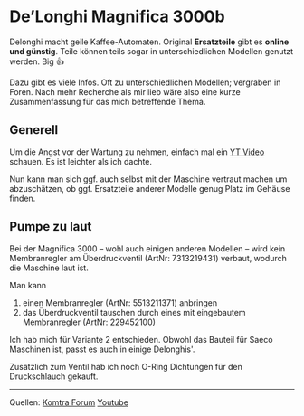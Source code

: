# De’Longhi Magnifica 3000b

Delonghi macht geile Kaffee-Automaten. Original **Ersatzteile** gibt es **online und günstig**. Teile können teils sogar in unterschiedlichen Modellen genutzt werden. Big 👍

Dazu gibt es viele Infos. Oft zu unterschiedlichen Modellen; vergraben in Foren. Nach mehr Recherche als mir lieb wäre also eine kurze Zusammenfassung für das mich betreffende Thema.

## Generell

Um die Angst vor der Wartung zu nehmen, einfach mal ein [YT Video](yt) schauen. Es ist leichter als ich dachte.

Nun kann man sich ggf. auch selbst mit der Maschine vertraut machen um abzuschätzen, ob ggf. Ersatzteile anderer Modelle genug Platz im Gehäuse finden.

## Pumpe zu laut
Bei der Magnifica 3000 – wohl auch einigen anderen Modellen – wird kein Membranregler am Überdruckventil (ArtNr: 7313219431) verbaut, wodurch die Maschine laut ist.

Man kann
1. einen Membranregler (ArtNr: 5513211371) anbringen
2. das Überdruckventil tauschen durch eines mit eingebautem Membranregler (ArtNr: 229452100)

Ich hab mich für Variante 2 entschieden. Obwohl das Bauteil für Saeco Maschinen ist, passt es auch in einige Delonghis'.

Zusätzlich zum Ventil hab ich noch O-Ring Dichtungen für den Druckschlauch gekauft.

---
Quellen:
[Komtra Forum](https://komtra.de/forum/index.php/Thread/8941-DeLonghi-ESAM-4400-Magnifica-sehr-laut/)
[Youtube](yt)

[yt]: https://www.youtube.com/playlist?list=PLJ-9N_7aUPzKk71S5B4PtZDULE6fd6JnV

